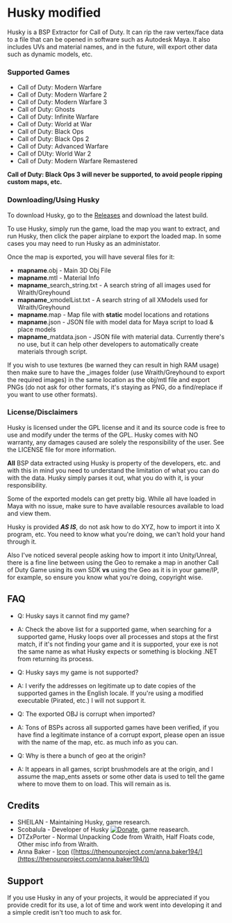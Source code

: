 # Husky modified
Husky is a BSP Extractor for Call of Duty. It can rip the raw vertex/face data to a file that can be opened in software such as Autodesk Maya. It also includes UVs and material names, and in the future, will export other data such as dynamic models, etc.

### Supported Games

* Call of Duty: Modern Warfare
* Call of Duty: Modern Warfare 2
* Call of Duty: Modern Warfare 3
* Call of Duty: Ghosts
* Call of Duty: Infinite Warfare
* Call of Duty: World at War
* Call of Duty: Black Ops
* Call of Duty: Black Ops 2
* Call of Duty: Advanced Warfare
* Call of DUty: World War 2
* Call of Duty: Modern Warfare Remastered

**Call of Duty: Black Ops 3 will never be supported, to avoid people ripping custom maps, etc.**

### Downloading/Using Husky

To download Husky, go to the [Releases](https://github.com/sheilan102/husky_modified/releases) and download the latest build.

To use Husky, simply run the game, load the map you want to extract, and run Husky, then click the paper airplane to export the loaded map. In some cases you may need to run Husky as an administator.

Once the map is exported, you will have several files for it:

* **mapname**.obj - Main 3D Obj File
* **mapname**.mtl - Material Info
* **mapname**_search_string.txt - A search string of all images used for Wraith/Greyhound
* **mapname**_xmodelList.txt - A search string of all XModels used for Wraith/Greyhound
* **mapname**.map - Map file with **static** model locations and rotations
* **mapname**.json - JSON file with model data for Maya script to load & place models
* **mapname**_matdata.json - JSON file with material data. Currently there's no use, but it can help other developers to automatically create materials through script.

If you wish to use textures (be warned they can result in high RAM usage) then make sure to have the _images folder (use Wraith/Greyhound to export the required images) in the same location as the obj/mtl file and export PNGs (do not ask for other formats, it's staying as PNG, do a find/replace if you want to use other formats).

### License/Disclaimers

Husky is licensed under the GPL license and it and its source code is free to use and modify under the terms of the GPL. Husky comes with NO warranty, any damages caused are solely the responsibility of the user. See the LICENSE file for more information.

**All** BSP data extracted using Husky is property of the developers, etc. and with this in mind you need to understand the limitation of what you can do with the data. Husky simply parses it out, what you do with it, is your responsibility.

Some of the exported models can get pretty big. While all have loaded in Maya with no issue, make sure to have available resources available to load and view them.

Husky is provided ***AS IS***, do not ask how to do XYZ, how to import it into X program, etc. You need to know what you're doing, we can't hold your hand through it.

Also I've noticed several people asking how to import it into Unity/Unreal, there is a fine line between using the Geo to remake a map in another Call of Duty Game using its own SDK **vs** using the Geo as it is in your game/IP, for example, so ensure you know what you're doing, copyright wise.

## FAQ

* Q: Husky says it cannot find my game?

* A: Check the above list for a supported game, when searching for a supported game, Husky loops over all processes and stops at the first match, if it's not finding your game and it is supported, your exe is not the same name as what Husky expects or something is blocking .NET from returning its process.

* Q: Husky says my game is not supported?

* A: I verify the addresses on legitimate up to date copies of the supported games in the English locale. If you're using a modified executable (Pirated, etc.) I will not support it.

* Q: The exported OBJ is corrupt when imported?

* A: Tons of BSPs across all supported games have been verified, if you have find a legitimate instance of a corrupt export, please open an issue with the name of the map, etc. as much info as you can.

* Q: Why is there a bunch of geo at the origin?

* A: It appears in all games, script brushmodels are at the origin, and I assume the map_ents assets or some other data is used to tell the game where to move them to on load. This will remain as is.

## Credits

* SHEILAN - Maintaining Husky, game research.
* Scobalula - Developer of Husky [![Donate](https://img.shields.io/badge/Donate-PayPal-yellowgreen.svg)](https://www.paypal.me/scobalula), game reasearch.
* DTZxPorter - Normal Unpacking Code from Wraith, Half Floats code, Other misc info from Wraith.
* Anna Baker - [Icon](https://thenounproject.com/term/husky/1121992/) ([https://thenounproject.com/anna.baker194/](https://thenounproject.com/anna.baker194/))

## Support

If you use Husky in any of your projects, it would be appreciated if you provide credit for its use, a lot of time and work went into developing it and a simple credit isn't too much to ask for.
